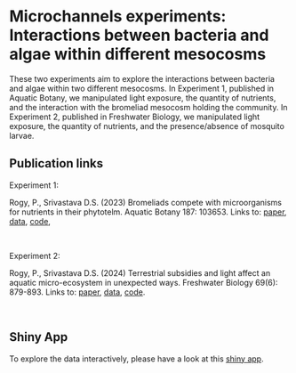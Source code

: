 # Microchannels experiments: Interactions between bacteria and algae within different mesocosms
These two experiments aim to explore the interactions between bacteria and algae within two different mesocosms. In Experiment 1, published in Aquatic Botany, we manipulated light exposure, the quantity of nutrients, and the interaction with the bromeliad mesocosm holding the community. In Experiment 2, published in Freshwater Biology, we manipulated light exposure, the quantity of nutrients, and the presence/absence of mosquito larvae.



## Publication links
Experiment 1: <p>
Rogy, P., Srivastava D.S. (2023) Bromeliads compete with microorganisms for nutrients in their phytotelm. Aquatic Botany 187: 103653. Links to: [paper](https://www.sciencedirect.com/science/article/pii/S0304377023000384), [data](https://knb.ecoinformatics.org/view/doi:10.5063/F1RB732H), [code](https://github.com/pierrerogy/channels/tree/master/R_code), 
</p>
<br>

Experiment 2: <p>
Rogy, P., Srivastava D.S. (2024) Terrestrial subsidies and light affect an aquatic micro-ecosystem in unexpected ways. Freshwater Biology 69(6): 879-893. Links to: [paper](https://doi.org/10.1111/fwb.14252), [data](https://knb.ecoinformatics.org/view/doi:10.5063/F1MK6BC7), [code](https://github.com/pierrerogy/channels/tree/master/R_code).
</p>
<br> 

## Shiny App
To explore the data interactively, please have a look at this [shiny app](https://pierre-rogy.shinyapps.io/microchannels). 
